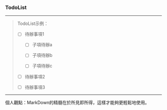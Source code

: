 ### TodoList

****

> TodoList示例：
> 
> - [ ] 待辦事項1
>   
>   - [ ] 子項待辦a
>   
>   - [ ] 子項待辦b
>   
>   - [ ] 子項待辦c
> 
> - [ ] 待辦事項2
> 
> - [ ] 待辦事項3

****

個人觀點：MarkDown的精髓在於所見即所得，這樣才能夠更輕鬆地使用。


